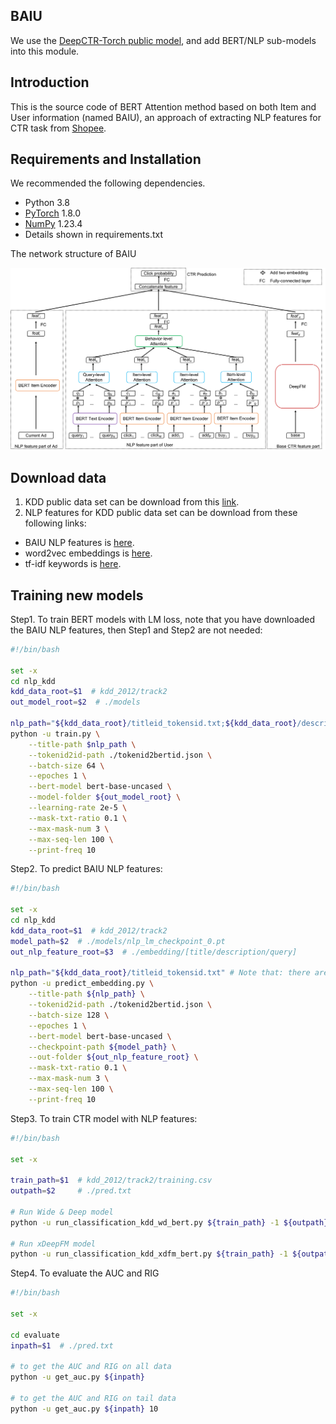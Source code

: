 ## BAIU

We use the [DeepCTR-Torch public model](https://github.com/shenweichen/DeepCTR-Torch), and add BERT/NLP sub-models into this module. 


## Introduction

This is the source code of BERT Attention method based on both Item and User information (named BAIU), an approach of extracting NLP features for CTR task from [Shopee](https://shopee.co.id/). 


## Requirements and Installation
We recommended the following dependencies.

* Python 3.8
* [PyTorch](http://pytorch.org/) 1.8.0
* [NumPy](http://www.numpy.org/) 1.23.4
* Details shown in requirements.txt

The network structure of BAIU

<img src="https://github.com/HaoYang0123/BAIU/blob/main/workflow.png" width="745" alt="workflow" />


## Download data
1. KDD public data set can be download from this [link](https://www.kaggle.com/c/kddcup2012-track2).
2. NLP features for KDD public data set can be download from these following links:
* BAIU NLP features is [here]().
* word2vec embeddings is [here]().
* tf-idf keywords is [here]().


## Training new models
Step1. To train BERT models with LM loss, note that you have downloaded the BAIU NLP features, then Step1 and Step2 are not needed: 
```bash
#!/bin/bash

set -x
cd nlp_kdd
kdd_data_root=$1  # kdd_2012/track2
out_model_root=$2  # ./models

nlp_path="${kdd_data_root}/titleid_tokensid.txt;${kdd_data_root}/descriptionid_tokensid.txt;${kdd_data_root}/queryid_tokensid.txt"
python -u train.py \
    --title-path $nlp_path \
    --tokenid2id-path ./tokenid2bertid.json \
    --batch-size 64 \
    --epoches 1 \
    --bert-model bert-base-uncased \
    --model-folder ${out_model_root} \
    --learning-rate 2e-5 \
    --mask-txt-ratio 0.1 \
    --max-mask-num 3 \
    --max-seq-len 100 \
    --print-freq 10
```
Step2. To predict BAIU NLP features:
```bash
#!/bin/bash

set -x
cd nlp_kdd
kdd_data_root=$1  # kdd_2012/track2
model_path=$2  # ./models/nlp_lm_checkpoint_0.pt
out_nlp_feature_root=$3  # ./embedding/[title/description/query]

nlp_path="${kdd_data_root}/titleid_tokensid.txt" # Note that: there are three NLP features: title/description/query, then you need run this script three times.
python -u predict_embedding.py \
    --title-path ${nlp_path} \
    --tokenid2id-path ./tokenid2bertid.json \
    --batch-size 128 \
    --epoches 1 \
    --bert-model bert-base-uncased \
    --checkpoint-path ${model_path} \
    --out-folder ${out_nlp_feature_root} \
    --mask-txt-ratio 0.1 \
    --max-mask-num 3 \
    --max-seq-len 100 \
    --print-freq 10

```

Step3. To train CTR model with NLP features:
```bash
#!/bin/bash

set -x

train_path=$1  # kdd_2012/track2/training.csv
outpath=$2     # ./pred.txt

# Run Wide & Deep model
python -u run_classification_kdd_wd_bert.py ${train_path} -1 ${outpath}

# Run xDeepFM model
python -u run_classification_kdd_xdfm_bert.py ${train_path} -1 ${outpath}
```

Step4. To evaluate the AUC and RIG 
```bash
#!/bin/bash

set -x

cd evaluate
inpath=$1  # ./pred.txt

# to get the AUC and RIG on all data
python -u get_auc.py ${inpath}

# to get the AUC and RIG on tail data
python -u get_auc.py ${inpath} 10
```
